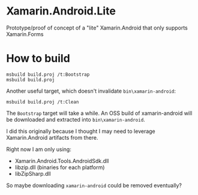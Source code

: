# Xamarin.Android.Lite

Prototype/proof of concept of a "lite" Xamarin.Android that only supports Xamarin.Forms

# How to build

    msbuild build.proj /t:Bootstrap
    msbuild build.proj

Another useful target, which doesn't invalidate `bin\xamarin-android`:

    msbuild build.proj /t:Clean

The `Bootstrap` target will take a while. An OSS build of xamarin-android will be downloaded and extracted into `bin\xamarin-android`.

I did this originally because I thought I may need to leverage Xamarin.Android artifacts from there.

Right now I am only using:
- Xamarin.Android.Tools.AndroidSdk.dll
- libzip.dll (binaries for each platform)
- libZipSharp.dll

So maybe downloading `xamarin-android` could be removed eventually?